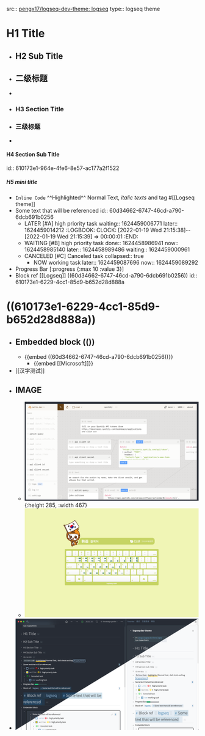 src:: [pengx17/logseq-dev-theme: logseq](https://github.com/pengx17/logseq-dev-theme)
type:: logseq theme

# H1 Title
- ## H2 Sub Title
- ## 二级标题
-
- ### H3 Section Title
- ### 三级标题
-
#### H4 Section Sub Title
id:: 610173e1-964e-4fe6-8e57-ac177a2f1522
##### H5 mini title
- `Inline Code` ^^Highlighted^^ Normal Text,  _italic texts_ and tag #[[Logseq theme]]
- Some text that will be referenced
  id:: 60d34662-6747-46cd-a790-6dcb691b0256
	- LATER [#A] high priority task
	  waiting:: 1624459006771
	  later:: 1624459014212
	  :LOGBOOK:
	  CLOCK: [2022-01-19 Wed 21:15:38]--[2022-01-19 Wed 21:15:39] =>  00:00:01
	  :END:
	- WAITING [#B] high priority task
	  done:: 1624458986941
	  now:: 1624458985140
	  later:: 1624458989486
	  waiting:: 1624459000961
	- CANCELED [#C] Canceled task
	  collapsed:: true
		- NOW working task
		  later:: 1624459087696
		  now:: 1624459089292
- Progress Bar [:progress {:max 10 :value 3}]
- Block ref  [[Logseq]] ((60d34662-6747-46cd-a790-6dcb691b0256))
  id:: 610173e1-6229-4cc1-85d9-b652d28d888a
# ((610173e1-6229-4cc1-85d9-b652d28d888a))
- Embedded block (())
	-
	- {{embed ((60d34662-6747-46cd-a790-6dcb691b0256))}}
		- {{embed [[Microsoft]]}}
- [[汉字测试]]
- IMAGE
	-
	- ![image.png](../assets/image_1625060840651_0.png){:height 285, :width 467}
	- ![韩语输入法1680 1050_3785.jpg](../assets/韩语输入法1680_1050_3785_1642598224161_0.jpg)
- ![image.png](../assets/image_1628307330039_0.png)